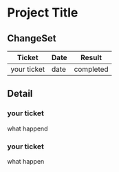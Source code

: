 # Project Title

## ChangeSet

| Ticket      | Date | Result    |
| ----------- | ---- | --------- |
| your ticket | date | completed |

## Detail

### your ticket

what happend

### your ticket

what happen
